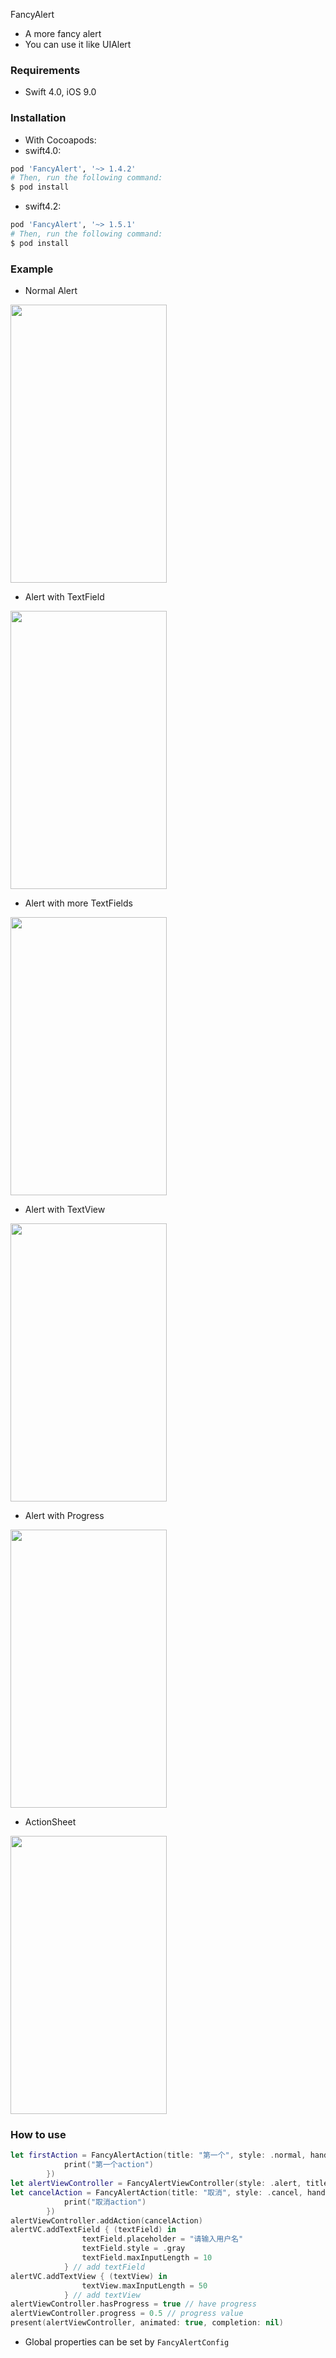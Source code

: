 FancyAlert

* A more fancy alert
* You can use it like UIAlert

### Requirements

* Swift 4.0, iOS 9.0

###  Installation

* With Cocoapods:
* swift4.0:

```ruby
pod 'FancyAlert', '~> 1.4.2'
# Then, run the following command:
$ pod install
```

* swift4.2:

```ruby
pod 'FancyAlert', '~> 1.5.1'
# Then, run the following command:
$ pod install
```

### Example

* Normal Alert

<img width="250" height="445" src="https://raw.githubusercontent.com/ChaselAn/FancyAlert/master/normal_alert.png"/>

* Alert with TextField

<img width="250" height="445" src="https://raw.githubusercontent.com/ChaselAn/FancyAlert/master/alert_with_textfield.png"/>

- Alert with more TextFields

<img width="250" height="445" src="https://raw.githubusercontent.com/ChaselAn/FancyAlert/master/alert_with_textfields.png"/>

* Alert with TextView

<img width="250" height="445" src="https://raw.githubusercontent.com/ChaselAn/FancyAlert/master/alert_with_textview.png"/>

* Alert with Progress

<img width="250" height="445" src="https://raw.githubusercontent.com/ChaselAn/FancyAlert/master/alert_with_progress.gif"/>

* ActionSheet

<img width="250" height="445" src="https://raw.githubusercontent.com/ChaselAn/FancyAlert/master/actionsheet.png"/>

### How to use

```swift
let firstAction = FancyAlertAction(title: "第一个", style: .normal, handler: {
            print("第一个action")
        })
let alertViewController = FancyAlertViewController(style: .alert, title: "大标题大标题大标题大标题大标题大标题大标题大标题大标题", message: "小标题小标题小标题小标题小标题小标题小标题小标题小标题小标题小标题小标题小标题小标题小标题", actions: [firstAction])
let cancelAction = FancyAlertAction(title: "取消", style: .cancel, handler: {
            print("取消action")
        })
alertViewController.addAction(cancelAction)
alertVC.addTextField { (textField) in
                textField.placeholder = "请输入用户名"
                textField.style = .gray
                textField.maxInputLength = 10
            } // add textField
alertVC.addTextView { (textView) in
                textView.maxInputLength = 50
            } // add textView
alertViewController.hasProgress = true // have progress
alertViewController.progress = 0.5 // progress value
present(alertViewController, animated: true, completion: nil)
```

* Global properties can be set by `FancyAlertConfig`